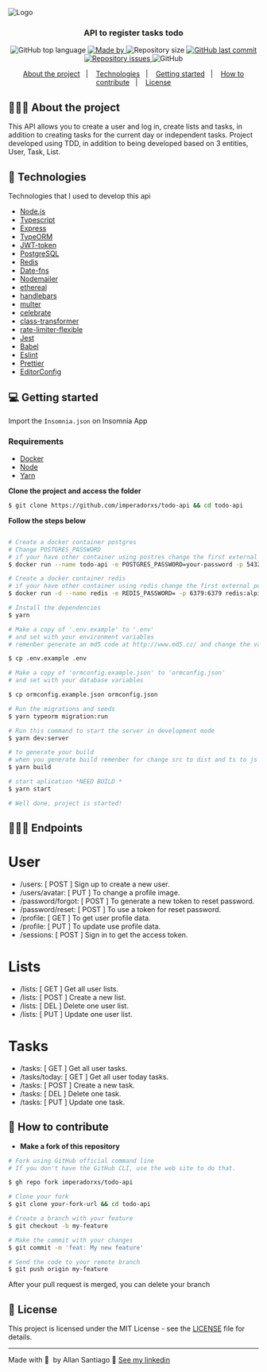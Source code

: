 ![Logo](https://imperadorxs-images.s3.amazonaws.com/todo-api.png)

<h3 align="center">
  API to register tasks todo
</h3>

<p align="center">
  <img alt="GitHub top language" src="https://img.shields.io/github/languages/top/imperadorxs/todo-api">

  <a href="https://www.linkedin.com/in/imperadorxs/" target="_blank" rel="noopener noreferrer">
    <img alt="Made by" src="https://img.shields.io/badge/made%20by-Allan%20Santiago-%20">
  </a>

  <img alt="Repository size" src="https://img.shields.io/github/repo-size/imperadorxs/todo-api">

  <a href="https://github.com/imperadorxs/todo-api/commits/main">
    <img alt="GitHub last commit" src="https://img.shields.io/github/last-commit/imperadorxs/todo-api">
  </a>

  <a href="https://github.com/imperadorxs/todo-api/issues">
    <img alt="Repository issues" src="https://img.shields.io/github/issues/imperadorxs/todo-api">
  </a>

  <img alt="GitHub" src="https://img.shields.io/github/license/imperadorxs/todo-api">
</p>

<p align="center">
  <a href="#-about-the-project">About the project</a>&nbsp;&nbsp;&nbsp;|&nbsp;&nbsp;&nbsp;
  <a href="#-technologies">Technologies</a>&nbsp;&nbsp;&nbsp;|&nbsp;&nbsp;&nbsp;
  <a href="#-getting-started">Getting started</a>&nbsp;&nbsp;&nbsp;|&nbsp;&nbsp;&nbsp;
  <a href="#-how-to-contribute">How to contribute</a>&nbsp;&nbsp;&nbsp;|&nbsp;&nbsp;&nbsp;
  <a href="#-license">License</a>
</p>


## 👨🏻‍💻 About the project

This API allows you to create a user and log in, create lists and tasks, in addition to creating tasks for the current day or independent tasks.
Project developed using TDD, in addition to being developed based on 3 entities, User, Task, List.

## 🚀 Technologies

Technologies that I used to develop this api

- [Node.js](https://nodejs.org/en/)
- [Typescript](https://www.typescriptlang.org/docs/handbook/typescript-in-5-minutes.html)
- [Express](https://expressjs.com/pt-br/)
- [TypeORM](https://typeorm.io/#/)
- [JWT-token](https://jwt.io/)
- [PostgreSQL](https://www.postgresql.org/)
- [Redis](https://hub.docker.com/_/redis)
- [Date-fns](https://date-fns.org/)
- [Nodemailer](https://nodemailer.com/)
- [ethereal](https://ethereal.email/)
- [handlebars](https://handlebarsjs.com/)
- [multer](https://github.com/expressjs/multer)
- [celebrate](https://github.com/arb/celebrate)
- [class-transformer](https://github.com/typestack/class-transformer)
- [rate-limiter-flexible](https://github.com/animir/node-rate-limiter-flexible/wiki/Overall-example)
- [Jest](https://jestjs.io/)
- [Babel](https://babeljs.io/setup)
- [Eslint](https://eslint.org/)
- [Prettier](https://prettier.io/)
- [EditorConfig](https://editorconfig.org/)

## 💻 Getting started

Import the `Insomnia.json` on Insomnia App

### Requirements

- [Docker](https://www.docker.com/)
- [Node](https://nodejs.org/en/download/)
- [Yarn](https://classic.yarnpkg.com/en/docs/install#windows-stable)

**Clone the project and access the folder**

```bash
$ git clone https://github.com/imperadorxs/todo-api && cd todo-api
```

**Follow the steps below**

```bash

# Create a docker container postgres
# Change POSTGRES_PASSWORD
# if your have other container using postres change the first external port to 5436 or greather
$ docker run --name todo-api -e POSTGRES_PASSWORD=your-password -p 5432:5432 -d postgres

# Create a docker container redis
# if your have other container using redis change the first external port to 6380 or greather
$ docker run -d --name redis -e REDIS_PASSWORD= -p 6379:6379 redis:alpine

# Install the dependencies
$ yarn

# Make a copy of '.env.example' to '.env'
# and set with your environment variables
# remenber generate an md5 code at http://www.md5.cz/ and change the variable APP_SECRET

$ cp .env.example .env

# Make a copy of 'ormconfig.example.json' to 'ormconfig.json'
# and set with your database variables

$ cp ormconfig.example.json ormconfig.json

# Run the migrations and seeds
$ yarn typeorm migration:run

# Run this command to start the server in development mode
$ yarn dev:server

# to generate your build
# when you generate build remenber for change src to dist and ts to js in ormconfig.json
$ yarn build

# start aplication *NEED BUILD *
$ yarn start

# Well done, project is started!
```
## 👨🏻‍💻 Endpoints

# User
- /users: [ POST ] Sign up to create a new user.
- /users/avatar: [ PUT ] To change a profile image.
- /password/forgot: [ POST ] To generate a new token to reset password.
- /password/reset: [ POST ] To use a token for reset password.
- /profile: [ GET ] To get user profile data.
- /profile: [ PUT ] To update use profile data.
- /sessions: [ POST ] Sign in to get the access token.

# Lists
- /lists: [ GET ] Get all user lists.
- /lists: [ POST ] Create a new list.
- /lists: [ DEL ] Delete one user list.
- /lists: [ PUT ] Update one user list.

# Tasks
- /tasks: [ GET ] Get all user tasks.
- /tasks/today: [ GET ] Get all user today tasks.
- /tasks: [ POST ] Create a new task.
- /tasks: [ DEL ] Delete one task.
- /tasks: [ PUT ] Update one task.


## 🤔 How to contribute

- **Make a fork of this repository**

```bash
# Fork using GitHub official command line
# If you don't have the GitHub CLI, use the web site to do that.

$ gh repo fork imperadorxs/todo-api
```

```bash
# Clone your fork
$ git clone your-fork-url && cd todo-api

# Create a branch with your feature
$ git checkout -b my-feature

# Make the commit with your changes
$ git commit -m 'feat: My new feature'

# Send the code to your remote branch
$ git push origin my-feature
```

After your pull request is merged, you can delete your branch

## 📝 License

This project is licensed under the MIT License - see the [LICENSE](LICENSE) file for details.

---

Made with 💜&nbsp; by Allan Santiago 👋 [See my linkedin](https://www.linkedin.com/in/imperadorxs/)
